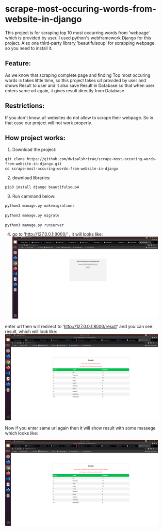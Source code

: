 # scrape-most-occuring-words-from-website-in-django

This project is for scraping top 10 most occurring words from 'webpage' which is provided by user. I used python's webframework Django for this project. Also one third-party library 'beautifulsoup' for scrapping webpage. so you need to install it.

## Feature:
 As we know that scraping complete page and finding Top most occuring words is takes little time, so this project takes url provided by user and shows Result to user and it also save Result in Database so that when user enters same url again, it gives result directly from Database.

 ## Restrictions:
 If you don't know, all websites do not allow to scrape their webpage. So in that case our project will not work properly.

 ## How project works:

 1. Download the project:
 ```
 git clone https://github.com/dwipalshrirao/scrape-most-occuring-words-from-website-in-django.git
 cd scrape-most-occuring-words-from-website-in-django
 ```

 2. download libraries:
 ```
 pip3 install django beautifulsoup4
 ```

 3. Run cammand below:

 ```
 python3 manage.py makemigrations

python3 manage.py migrate

python3 manage.py runserver
```
4. go to 'http://127.0.0.1:8000/' , it will looks like:
![image](https://github.com/dwipalshrirao/scrape-most-occuring-words-from-website-in-django/blob/main/Screenshot12.png)

enter url then will redirect to 'http://127.0.0.1:8000/result' and you can see result, which will look like:
![image](https://github.com/dwipalshrirao/scrape-most-occuring-words-from-website-in-django/blob/main/Screenshot13.png)

Now if you enter same url again then it will show result with some massege which looks like:

![image](https://github.com/dwipalshrirao/scrape-most-occuring-words-from-website-in-django/blob/main/Screenshot14.png)